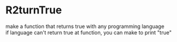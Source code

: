# R2turnTrue
make a function that returns true with any programming language  
if language can't return true at function, you can make to print "true"
